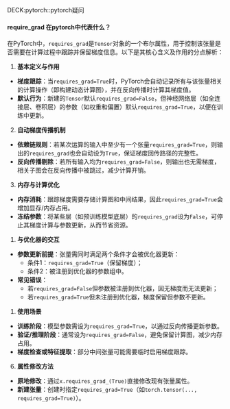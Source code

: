 DECK:pytorch::pytorch疑问

#### require_grad 在pytorch中代表什么？
在PyTorch中，`requires_grad`是`Tensor`对象的一个布尔属性，用于控制该张量是否需要在计算过程中跟踪并保留梯度信息。以下是其核心含义及作用的分点解析：
1. **基本定义与作用**
- **梯度跟踪**：当`requires_grad=True`时，PyTorch会自动记录所有与该张量相关的计算操作（即构建动态计算图），并在反向传播时计算其梯度值。
- **默认行为**：新建的`Tensor`默认`requires_grad=False`，但神经网络层（如全连接层、卷积层）的参数（如权重和偏置）默认`requires_grad=True`，以便在训练中更新。
 2. **自动梯度传播机制**
- **依赖链规则**：若某次运算的输入中至少有一个张量`requires_grad=True`，则输出的`requires_grad`也会自动设为`True`，保证梯度回传路径的完整性。
- **反向传播剔除**：若所有输入均为`requires_grad=False`，则输出也无需梯度，相关子图会在反向传播中被跳过，减少计算开销。
3. **内存与计算优化**
- **内存消耗**：跟踪梯度需要存储计算图和中间结果，因此`requires_grad=True`会增加显存/内存占用。
- **冻结参数**：将某些层（如预训练模型底层）的`requires_grad`设为`False`，可停止其梯度计算与参数更新，从而节省资源。
 1. **与优化器的交互**
- **参数更新前提**：张量需同时满足两个条件才会被优化器更新：
    - 条件1：`requires_grad=True`（保留梯度）；
    - 条件2：被注册到优化器的参数组中。
- **常见错误**：
    - 若`requires_grad=False`但参数被注册到优化器，因无梯度而无法更新；
    - 若`requires_grad=True`但未注册到优化器，梯度保留但参数不更新。
 1. **使用场景**
- **训练阶段**：模型参数需设为`requires_grad=True`，以通过反向传播更新参数。
- **验证/推理阶段**：通常设为`requires_grad=False`，避免保留计算图，减少内存占用。
- **梯度检查或特征提取**：部分中间张量可能需要临时启用梯度跟踪。
 6. **属性修改方法**
- **原地修改**：通过`x.requires_grad_(True)`直接修改现有张量属性。
- **新建张量**：创建时指定`requires_grad=True`（如`torch.tensor(..., requires_grad=True)`）。
<!--ID: 1743073077178-->
